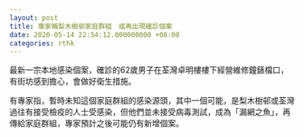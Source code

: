 ```yaml
---
layout: post
title: 專家稱梨木樹邨家庭群組　或再出現確診個案
date: 2020-05-14 22:54:12.000000000 +08:00
categories: rthk
---
```


最新一宗本地感染個案，確診的62歲男子在荃灣卓明樓樓下經營維修鐘錶檔口，有街坊感到擔心，會做好衛生措施。

有專家指，暫時未知這個家庭群組的感染源頭，其中一個可能，是梨木樹邨或荃灣過往有接受檢疫的人士受感染，但他們並未接受病毒測試，成為「漏網之魚」，再傳給家庭群組，專家預計之後可能仍有新增個案。
